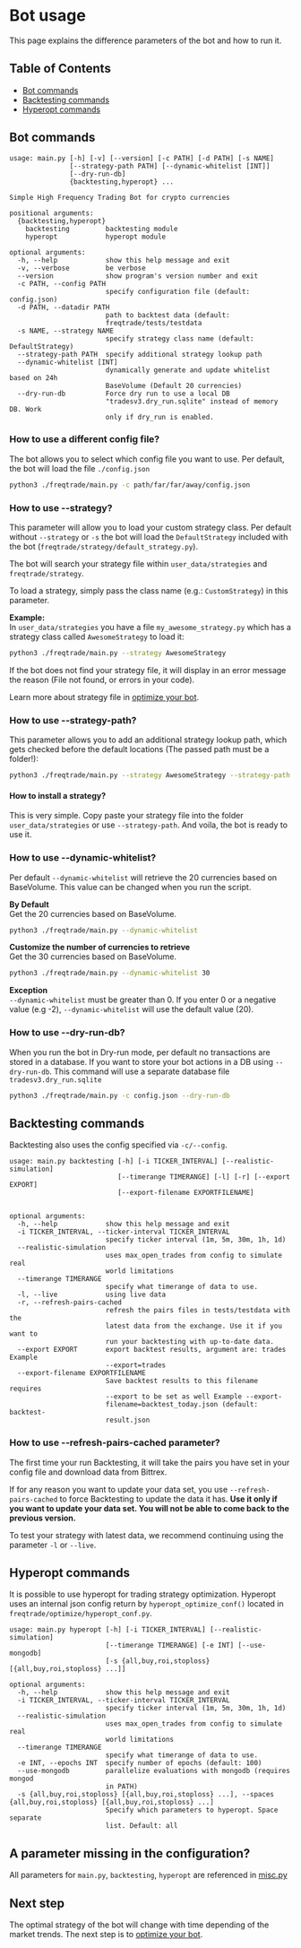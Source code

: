 # Bot usage
This page explains the difference parameters of the bot and how to run 
it.

## Table of Contents
- [Bot commands](#bot-commands)
- [Backtesting commands](#backtesting-commands)
- [Hyperopt commands](#hyperopt-commands)

## Bot commands
```
usage: main.py [-h] [-v] [--version] [-c PATH] [-d PATH] [-s NAME]
               [--strategy-path PATH] [--dynamic-whitelist [INT]]
               [--dry-run-db]
               {backtesting,hyperopt} ...

Simple High Frequency Trading Bot for crypto currencies

positional arguments:
  {backtesting,hyperopt}
    backtesting         backtesting module
    hyperopt            hyperopt module

optional arguments:
  -h, --help            show this help message and exit
  -v, --verbose         be verbose
  --version             show program's version number and exit
  -c PATH, --config PATH
                        specify configuration file (default: config.json)
  -d PATH, --datadir PATH
                        path to backtest data (default:
                        freqtrade/tests/testdata
  -s NAME, --strategy NAME
                        specify strategy class name (default: DefaultStrategy)
  --strategy-path PATH  specify additional strategy lookup path
  --dynamic-whitelist [INT]
                        dynamically generate and update whitelist based on 24h
                        BaseVolume (Default 20 currencies)
  --dry-run-db          Force dry run to use a local DB
                        "tradesv3.dry_run.sqlite" instead of memory DB. Work
                        only if dry_run is enabled.
```

### How to use a different config file?
The bot allows you to select which config file you want to use. Per 
default, the bot will load the file `./config.json`

```bash
python3 ./freqtrade/main.py -c path/far/far/away/config.json 
```

### How to use --strategy?
This parameter will allow you to load your custom strategy class.
Per default without `--strategy` or `-s` the bot will load the
`DefaultStrategy` included with the bot (`freqtrade/strategy/default_strategy.py`).

The bot will search your strategy file within `user_data/strategies` and `freqtrade/strategy`.

To load a strategy, simply pass the class name (e.g.: `CustomStrategy`) in this parameter.

**Example:**  
In `user_data/strategies` you have a file `my_awesome_strategy.py` which has
a strategy class called `AwesomeStrategy` to load it:
```bash
python3 ./freqtrade/main.py --strategy AwesomeStrategy
```

If the bot does not find your strategy file, it will display in an error 
message the reason (File not found, or errors in your code).

Learn more about strategy file in [optimize your bot](https://github.com/freqtrade/freqtrade/blob/develop/docs/bot-optimization.md).

### How to use --strategy-path?
This parameter allows you to add an additional strategy lookup path, which gets
checked before the default locations (The passed path must be a folder!):
```bash
python3 ./freqtrade/main.py --strategy AwesomeStrategy --strategy-path /some/folder
```

#### How to install a strategy?
This is very simple. Copy paste your strategy file into the folder 
`user_data/strategies` or use `--strategy-path`. And voila, the bot is ready to use it.

### How to use --dynamic-whitelist?
Per default `--dynamic-whitelist` will retrieve the 20 currencies based 
on BaseVolume. This value can be changed when you run the script.

**By Default**  
Get the 20 currencies based on BaseVolume.  
```bash
python3 ./freqtrade/main.py --dynamic-whitelist
```

**Customize the number of currencies to retrieve**  
Get the 30 currencies based on BaseVolume.  
```bash
python3 ./freqtrade/main.py --dynamic-whitelist 30
```

**Exception**  
`--dynamic-whitelist` must be greater than 0. If you enter 0 or a
negative value (e.g -2), `--dynamic-whitelist` will use the default
value (20).

### How to use --dry-run-db?
When you run the bot in Dry-run mode, per default no transactions are 
stored in a database. If you want to store your bot actions in a DB 
using `--dry-run-db`. This command will use a separate database file 
`tradesv3.dry_run.sqlite`

```bash
python3 ./freqtrade/main.py -c config.json --dry-run-db
```


## Backtesting commands

Backtesting also uses the config specified via `-c/--config`.

```
usage: main.py backtesting [-h] [-i TICKER_INTERVAL] [--realistic-simulation]
                           [--timerange TIMERANGE] [-l] [-r] [--export EXPORT]
                           [--export-filename EXPORTFILENAME]


optional arguments:
  -h, --help            show this help message and exit
  -i TICKER_INTERVAL, --ticker-interval TICKER_INTERVAL
                        specify ticker interval (1m, 5m, 30m, 1h, 1d)
  --realistic-simulation
                        uses max_open_trades from config to simulate real
                        world limitations
  --timerange TIMERANGE
                        specify what timerange of data to use.
  -l, --live            using live data
  -r, --refresh-pairs-cached
                        refresh the pairs files in tests/testdata with the
                        latest data from the exchange. Use it if you want to
                        run your backtesting with up-to-date data.
  --export EXPORT       export backtest results, argument are: trades Example
                        --export=trades
  --export-filename EXPORTFILENAME
                        Save backtest results to this filename requires
                        --export to be set as well Example --export-
                        filename=backtest_today.json (default: backtest-
                        result.json
```

### How to use --refresh-pairs-cached parameter?
The first time your run Backtesting, it will take the pairs you have 
set in your config file and download data from Bittrex. 

If for any reason you want to update your data set, you use 
`--refresh-pairs-cached` to force Backtesting to update the data it has. 
**Use it only if you want to update your data set. You will not be able
to come back to the previous version.**

To test your strategy with latest data, we recommend continuing using 
the parameter `-l` or `--live`.


## Hyperopt commands

It is possible to use hyperopt for trading strategy optimization.
Hyperopt uses an internal json config return by `hyperopt_optimize_conf()` 
located in `freqtrade/optimize/hyperopt_conf.py`.

```
usage: main.py hyperopt [-h] [-i TICKER_INTERVAL] [--realistic-simulation]
                        [--timerange TIMERANGE] [-e INT] [--use-mongodb]
                        [-s {all,buy,roi,stoploss} [{all,buy,roi,stoploss} ...]]

optional arguments:
  -h, --help            show this help message and exit
  -i TICKER_INTERVAL, --ticker-interval TICKER_INTERVAL
                        specify ticker interval (1m, 5m, 30m, 1h, 1d)
  --realistic-simulation
                        uses max_open_trades from config to simulate real
                        world limitations
  --timerange TIMERANGE
                        specify what timerange of data to use.
  -e INT, --epochs INT  specify number of epochs (default: 100)
  --use-mongodb         parallelize evaluations with mongodb (requires mongod
                        in PATH)
  -s {all,buy,roi,stoploss} [{all,buy,roi,stoploss} ...], --spaces {all,buy,roi,stoploss} [{all,buy,roi,stoploss} ...]
                        Specify which parameters to hyperopt. Space separate
                        list. Default: all
```

## A parameter missing in the configuration?
All parameters for `main.py`, `backtesting`, `hyperopt` are referenced
in [misc.py](https://github.com/freqtrade/freqtrade/blob/develop/freqtrade/misc.py#L84)

## Next step
The optimal strategy of the bot will change with time depending of the
market trends. The next step is to 
[optimize your bot](https://github.com/freqtrade/freqtrade/blob/develop/docs/bot-optimization.md).
